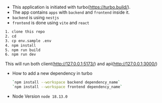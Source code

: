 - This application is initiated with turbo(https://turbo.build/).
- The app contains `apps` with `backend` and `frontend` inside it.
- `backend` is using `nestjs`
- `frontend` is done using `vite` and `react`

```bash
1. clone this repo
2. cd
3. cp env.sample .env
4. npm install
5. npm run build
6. npm run dev
```

This will run both client(http://127.0.0.1:5173/) and api(http://127.0.0.1:3000/)

- How to add a new dependency in turbo

  ```bash
  `npm install --workspace backend dependency_name`
  `npm install --workspace frontend dependency_name`
  ```

- Node Version
  `node 18.13.0`

